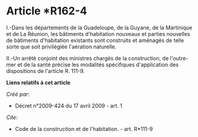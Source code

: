 # Article *R162-4

I.-Dans les départements de la Guadeloupe, de la Guyane, de la Martinique et de La Réunion, les bâtiments d'habitation
nouveaux et parties nouvelles de bâtiments d'habitation existants sont construits et aménagés de telle sorte que soit
privilégiée l'aération naturelle. 

II.-Un arrêté conjoint des ministres chargés de la construction, de l'outre-mer et de la santé précise les modalités
spécifiques d'application des dispositions de l'article R. 111-9.

**Liens relatifs à cet article**

_Créé par_:

  - Décret n°2009-424 du 17 avril 2009 - art. 1

_Cite_:

  - Code de la construction et de l'habitation. - art. R*111-9
